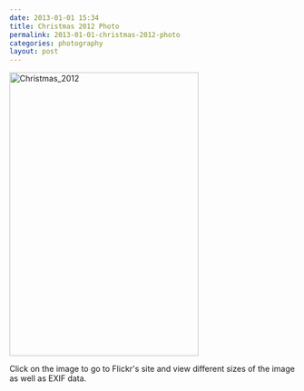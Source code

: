```yaml
---
date: 2013-01-01 15:34
title: Christmas 2012 Photo
permalink: 2013-01-01-christmas-2012-photo
categories: photography
layout: post
---
```


<a href="http://www.flickr.com/photos/91731286@N05/8333867996/" title="Christmas_2012 by Simon G.A. Wolf, on Flickr"><img src="http://farm9.staticflickr.com/8363/8333867996_b912e68b7c.jpg" width="333" height="500" alt="Christmas_2012"></a>

Click on the image to go to Flickr's site and view different sizes of the image as well as EXIF data.
